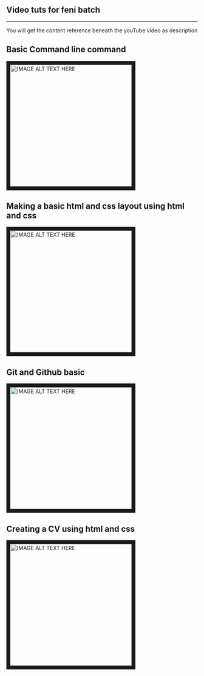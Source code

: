 ## Video tuts for feni batch

---
You will get the content reference beneath the youTube video as description   

## Basic Command line command 
<a href="http://www.youtube.com/watch?feature=player_embedded&v=jFnxQhRrZcA
" target="_blank"><img src="http://img.youtube.com/vi/jFnxQhRrZcA/0.jpg" 
alt="IMAGE ALT TEXT HERE" width="320" border="10" /></a>



## Making a basic html and css layout using html and css
<a href="http://www.youtube.com/watch?feature=player_embedded&v=X2NdRl9lCtc
" target="_blank"><img src="http://img.youtube.com/vi/X2NdRl9lCtc/0.jpg" 
alt="IMAGE ALT TEXT HERE" width="320" border="10" /></a>



## Git and Github basic
<a href="http://www.youtube.com/watch?feature=player_embedded&v=ZQeMstlL-gQ
" target="_blank"><img src="http://img.youtube.com/vi/ZQeMstlL-gQ/0.jpg" 
alt="IMAGE ALT TEXT HERE" width="320" border="10" /></a>



## Creating a CV using html and css
<a href="http://www.youtube.com/watch?feature=player_embedded&v=ezLIJdqWHrw
" target="_blank"><img src="http://img.youtube.com/vi/ezLIJdqWHrw/0.jpg" 
alt="IMAGE ALT TEXT HERE" width="320" border="10" /></a>

